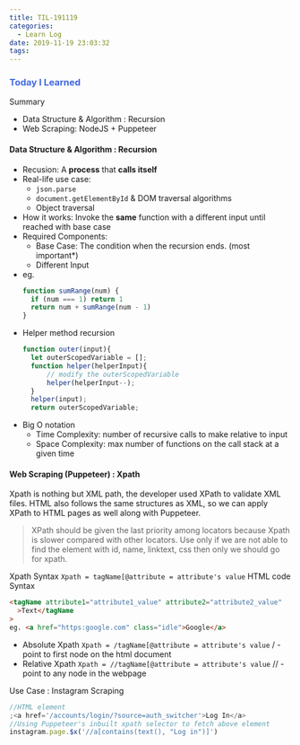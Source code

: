 ```yaml
---
title: TIL-191119
categories:
  - Learn Log
date: 2019-11-19 23:03:32
tags:
---
```


### <span style="color:royalblue"> Today I Learned

Summary

- Data Structure & Algorithm : Recursion
- Web Scraping: NodeJS + Puppeteer

<!-- more -->

#### Data Structure & Algorithm : Recursion

- Recusion: A **process** that **calls itself**
- Real-life use case:
  - `json.parse`
  - `document.getElementById` & DOM traversal algorithms
  - Object traversal
- How it works: Invoke the **same** function with a different input until reached with base case
- Required Components:
  - Base Case: The condition when the recursion ends. (most important\*)
  - Different Input
- eg.
  ```javascript
  function sumRange(num) {
    if (num === 1) return 1
    return num + sumRange(num - 1)
  }
  ```
- Helper method recursion
  ```javascript
  function outer(input){
    let outerScopedVariable = [];
    function helper(helperInput){
        // modify the outerScopedVariable
        helper(helperInput--);
    }
    helper(input);
    return outerScopedVariable;
  ```
- Big O notation
  - Time Complexity: number of recursive calls to make relative to input
  - Space Complexity: max number of functions on the call stack at a given time

#### Web Scraping (Puppeteer) : Xpath

Xpath is nothing but XML path, the developer used XPath to validate XML files. HTML also follows the same structures as XML, so we can apply XPath to HTML pages as well along with Puppeteer.

> XPath should be given the last priority among locators because Xpath is slower compared with other locators. Use only if we are not able to find the element with id, name, linktext, css then only we should go for xpath.

Xpath Syntax
`Xpath = tagName[@attribute = attribute's value`
HTML code Syntax

```html
<tagName attribute1="attribute1_value" attribute2="attribute2_value"
  >Text</tagName
>
eg. <a href="https:google.com" class="idle">Google</a>
```

- Absolute Xpath
  `Xpath = /tagName[@attribute = attribute's value`
  / - point to first node on the html document
- Relative Xpath
  `Xpath = //tagName[@attribute = attribute's value`
  // - point to any node in the webpage

Use Case : Instagram Scraping

```javascript
//HTML element
;<a href='/accounts/login/?source=auth_switcher'>Log In</a>
//Using Puppeteer's inbuilt xpath selector to fetch above element
instagram.page.$x('//a[contains(text(), "Log in")]')
```
